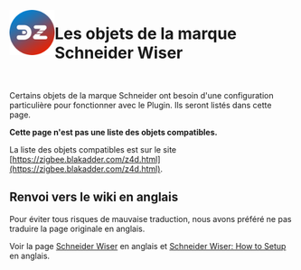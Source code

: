 <a href="Home.md"><img align="left" width="80" height="80" src="../Images/logo_Z4D.png" alt="Logo"></a>

# Les objets de la marque Schneider Wiser

</br>

Certains objets de la marque Schneider ont besoin d'une configuration particulière pour fonctionner avec le Plugin. Ils seront listés dans cette page.

**Cette page n'est pas une liste des objets compatibles.**

La liste des objets compatibles est sur le site [https://zigbee.blakadder.com/z4d.html](https://zigbee.blakadder.com/z4d.html).

## Renvoi vers le wiki en anglais

Pour éviter tous risques de mauvaise traduction, nous avons préféré ne pas traduire la page originale en anglais.

Voir la page [Schneider Wiser](../en-eng/Corner_Schneider_Wiser) en anglais et [Schneider Wiser: How to Setup](../en-eng/Corner_Wiser-Setup.md) en anglais.
